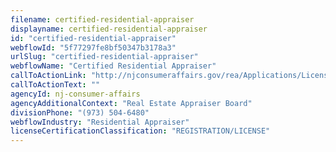 ```yaml
---
filename: certified-residential-appraiser
displayname: certified-residential-appraiser
id: "certified-residential-appraiser"
webflowId: "5f77297fe8bf50347b3178a3"
urlSlug: "certified-residential-appraiser"
webflowName: "Certified Residential Appraiser"
callToActionLink: "http://njconsumeraffairs.gov/rea/Applications/License-Certification-Application-as-a-Real-Estate-Appraiser-Full-Packet.pdf"
callToActionText: ""
agencyId: nj-consumer-affairs
agencyAdditionalContext: "Real Estate Appraiser Board"
divisionPhone: "(973) 504-6480"
webflowIndustry: "Residential Appraiser"
licenseCertificationClassification: "REGISTRATION/LICENSE"
---
```

